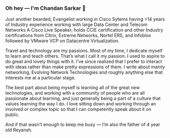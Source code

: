 ### Oh hey — I'm Chandan Sarkar 👋

Just another bearded, Evangelist working in Cisco Sytems having >14 years of Industry experience working with large Data Center and Telecom Networks 
A Cisco Live Speaker, holds CCIE certification and other Industry certifications from Citrix, Extreme Networks, Nortel ERS, and Infoblox followed by VMware VCP on Datacentre Virtualization.

Travel and technology are my passions. Most of my time, I dedicate myself to learn and teach others. That’s what I call it my passion. I used to aspire to do great and lovely things with it. I’ve since realized that I prefer to interact with ideas rather than make pretty expressions of them. I write about mainly networking, Evolving Network Technologies and roughly anything else that interests me at a particular stage.

The best part about being myself is learning all of the great new technologies, and working with a community of people who are all passionate about learning, and just generally being a part of a culture that values learning the way I do. I love sitting down and working through an involved or complex topic so that I can competently speak about it on public.

And if that wasn’t enough to keep me busy — I’m also the father of 4 year old Reyansh.
